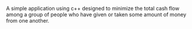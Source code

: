 A simple application using c++ designed to minimize the total cash flow among a group of people  who have given or taken some amount of money from one another. 
